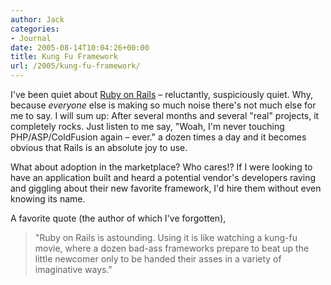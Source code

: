 ```yaml
---
author: Jack
categories:
- Journal
date: 2005-08-14T10:04:26+00:00
title: Kung Fu Framework
url: /2005/kung-fu-framework/
---
```


I've been quiet about [Ruby on Rails][1] &#8211; reluctantly, suspiciously quiet. Why, because _everyone_ else is making so much noise there's not much else for me to say. I will sum up: After several months and several "real" projects, it completely rocks. Just listen to me say, "Woah, I'm never touching PHP/ASP/ColdFusion again &#8211; ever." a dozen times a day and it becomes obvious that Rails is an absolute joy to use.

What about adoption in the marketplace? Who cares!? If I were looking to have an application built and heard a potential vendor's developers raving and giggling about their new favorite framework, I'd hire them without even knowing its name.

A favorite quote (the author of which I've forgotten),

> 
> 
> "Ruby on Rails is astounding. Using it is like watching a kung-fu movie, where a dozen bad-ass frameworks prepare to beat up the little newcomer only to be handed their asses in a variety of imaginative ways."
> 
>

 [1]: http://rubyonrails.org